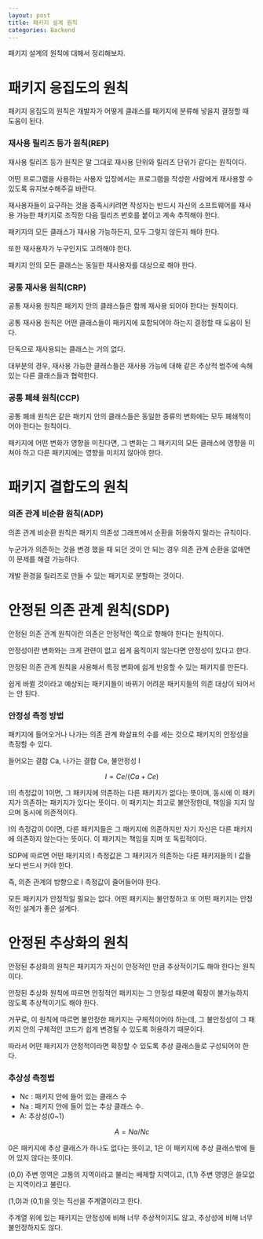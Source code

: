 ```yaml
---
layout: post
title: 패키지 설계 원칙
categories: Backend
---
```


패키지 설계의 원칙에 대해서 정리해보자. 

# 패키지 응집도의 원칙

패키지 응집도의 원칙은 개발자가 어떻게 클래스를 패키지에 분류해 넣을지 결정할 때 도움이 된다. 

### 재사용 릴리즈 등가 원칙(REP)

재사용 릴리즈 등가 원칙은 말 그대로 재사용 단위와 릴리즈 단위가 같다는 원칙이다. 

어떤 프로그램을 사용하는 사용자 입장에서는 프로그램을 작성한 사람에게 재사용할 수 있도록 유지보수해주길 바란다. 

재사용자들이 요구하는 것을 충족시키려면 작성자는 반드시 자신의 소프트웨어를 재사용 가능한 패키지로 조직한 다음 릴리즈 번호를 붙이고 계속 추적해야 한다. 

패키지의 모든 클래스가 재사용 가능하든지, 모두 그렇지 않든지 해야 한다. 

또한 재사용자가 누구인지도 고려해야 한다. 

패키지 안의 모든 클래스는 동일한 재사용자를 대상으로 해야 한다. 

### 공통 재사용 원칙(CRP)

공통 재사용 원칙은 패키지 안의 클래스들은 함께 재사용 되어야 한다는 원칙이다. 

공통 재사용 원칙은 어떤 클래스들이 패키지에 포함되어야 하는지 결정할 때 도움이 된다. 

단독으로 재사용되는 클래스는 거의 없다. 

대부분의 경우, 재사용 가능한 클래스들은 재사용 가능에 대해 같은 추상적 범주에 속해 있는 다른 클래스들과 협력한다. 

### 공통 폐쇄 원칙(CCP)

공통 폐쇄 원칙은 같은 패키지 안의 클래스들은 동일한 종류의 변화에는 모두 폐쇄적이어야 한다는 원칙이다. 

패키지에 어떤 변화가 영향을 미친다면, 그 변화는 그 패키지의 모든 클래스에 영향을 미쳐야 하고 다른 패키지에는 영향을 미치지 않아야 한다.

# 패키지 결합도의 원칙

### 의존 관계 비순환 원칙(ADP)

의존 관계 비순환 원칙은 패키지 의존성 그래프에서 순환을 허용하지 말라는 규칙이다.

누군가가 의존하는 것을 변경 했을 때 되던 것이 안 되는 경우 의존 관계 순환을 없애면 이 문제를 해결 가능하다.

개발 환경을 릴리즈로 만들 수 있는 패키지로 분할하는 것이다. 

# 안정된 의존 관계 원칙(SDP)

안정된 의존 관계 원칙이란 의존은 안정적인 쪽으로 향해야 한다는 원칙이다. 

안정성이란 변화와는 크게 관련이 없고 쉽게 움직이지 않는다면 안정성이 있다고 한다. 

안정된 의존 관계 원칙을 사용해서 특정 변화에 쉽게 반응할 수 있는 패키지를 만든다.

쉽게 바뀔 것이라고 예상되는 패키지들이 바뀌기 어려운 패키지들의 의존 대상이 되어서는 안 된다. 

### 안정성 측정 방법

패키지에 들어오거나 나가는 의존 관계 화살표의 수를 세는 것으로 패키지의 안정성을 측정할 수 있다.

들어오는 결합 Ca, 나가는 결합 Ce, 불안정성 I

$$
I = Ce / (Ca + Ce)
$$

I의 측정값이 1이면, 그 패키지에 의존하는 다른 패키지가 없다는 뜻이며, 동시에 이 패키지가 의존하는 패키지가 있다는 뜻이다. 이 패키지는 최고로 불안정한데, 책임을 지지 않으며 동시에 의존적이다.

I의 측정감이 0이면, 다른 패키지들은 그 패키지에 의존하지만 자기 자신은 다른 패키지에 의존하지 않는다는 뜻이다. 이 패키지는 책임을 지며 또 독립적이다. 

SDP에 따르면 어떤 패키지의 I 측정값은 그 패키지가 의존하는 다른 패키지들의 I 값들보다 반드시 커야 한다.

즉, 의존 관계의 방향으로 I 측정값이 줄어들어야 한다.

모든 패키지가 안정적일 필요는 없다. 어떤 패키지는 불안정하고 또 어떤 패키지는 안정적인 설계가 좋은 설계다. 

# 안정된 추상화의 원칙

안정된 추상화의 원칙은 패키지가 자신이 안정적인 만큼 추상적이기도 해야 한다는 원칙이다.  

안정된 추상화 원칙에 따르면 안정적인 패키지는 그 안정성 때문에 확장이 불가능하지 않도록 추상적이기도 해야 한다. 

거꾸로, 이 원칙에 따르면 불안정한 패키지는 구체적이어야 하는데, 그 불안정성이 그 패키지 안의 구체적인 코드가 쉽게 변경될 수 있도록 허용하기 때문이다. 

따라서 어떤 패키지가 안정적이라면 확장할 수 있도록 추상 클래스들로 구성되어야 한다. 

### 추상성 측정법

- Nc : 패키지 안에 들어 있는 클래스 수
- Na : 패키지 안에 들어 있는 추상 클래스 수.
- A: 추상성(0~1)

$$
A = Na / Nc
$$

0은 패키지에 추상 클래스가 하나도 없다는 뜻이고, 1은 이 패키지에 추상 클래스밖에 들어 있지 않다는 뜻이다.

(0,0) 주변 영역은 고통의 지역이라고 불리는 배제할 지역이고, (1,1) 주변 영영은 쓸모없는 지역이라고 불린다.

(1,0)과 (0,1)을 잇는 직선을 주계열이라고 한다.

주계열 위에 있는 패키지는 안정성에 비해 너무 추상적이지도 않고, 추상성에 비해 너무 불안정하지도 않다.

